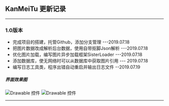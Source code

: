 ## KanMeiTu 更新记录
***
### 1.0版本
- 完成项目的搭建，托管Github，添加分支管理 ---2019.07.18
- 把图片数据改成解析后台数据，使用自带抠脚Json解析 ---2019.07.18
- 优化图片加载，编写图片异步加载框架SisterLoader ---2019.07.18
- 添加数据库，使无网络时可以从数据库中获取图片引用 --- 2019.07.18
- 编写日志工具类，程序出错自动重启并输出日志文件 --2019.07.19

##### 界面效果图
![Drawable 控件](https://github.com/caironglin/KanMeiTu02/1.png)
![Drawable 控件](https://github.com/caironglin/KanMeiTu02/Screenshot_2019-07-19-02-02-51(1).png)
***

